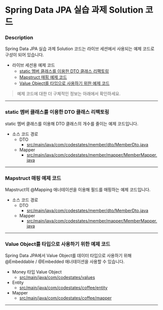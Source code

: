 # Spring Data JPA 실습 과제 Solution 코드

### Description
Spring Data JPA 실습 과제 Solution 코드는 라이브 세션에서 사용되는 예제 코드로 구성이 되어 있습니다.
* 라이브 세션용 예제 코드
  * [static 멤버 클래스를 이용한 DTO 클래스 리팩토링]()
  * [Mapstruct 매핑 예제 코드]()
  * [Value Object를 타입으로 사용하기 위한 예제 코드]()
  
> 예제 코드에 대한 더 구체적인 정보는 아래에서 확인하세요.

---

### static 멤버 클래스를 이용한 DTO 클래스 리팩토링
static 멤버 클래스를 이용해 DTO 클래스의 개수를 줄이는 예제 코드입니다.
* 소스 코드 경로
  * DTO
    * [src/main/java/com/codestates/member/dto/MemberDto.java]()
  * Mapper
    * [src/main/java/com/codestates/member/mapper/MemberMapper.java]()

---

### Mapstruct 매핑 예제 코드
Mapstruct의 @Mapping 애너테이션을 이용해 필드를 매핑하는 예제 코드입니다.
* 소스 코드 경로
  * DTO
    * [src/main/java/com/codestates/member/dto/MemberDto.java]()
  * Mapper
    * [src/main/java/com/codestates/member/mapper/MemberMapper.java]()
---

### Value Object를 타입으로 사용하기 위한 예제 코드
Spring Data JPA에서 Value Object를 데이터 타입으로 사용하기 위해 @Embeddable / @Embedded 애너테이션을 사용할 수 있습니다.
* Money 타입 Value Object
  * [src/main/java/com/codestates/values]()
* Entity
  * [src/main/java/com/codestates/coffee/entity]()
* Mapper
  * [src/main/java/com/codestates/coffee/mapper]()

---
